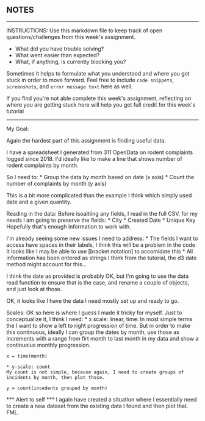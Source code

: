 ## NOTES

-----------
INSTRUCTIONS:
Use this markdown file to keep track of open questions/challenges from this week's assignment.
- What did you have trouble solving?
- What went easier than expected?
- What, if anything, is currently blocking you?

Sometimes it helps to formulate what you understood and where you got stuck in order to move forward. Feel free to include `code snippets`, `screenshots`, and `error message text` here as well.

If you find you're not able complete this week's assignment, reflecting on where you are getting stuck here will help you get full credit for this week's tutorial

------------
My Goal:

Again the hardest part of this assignment is finding useful data.

I have a spreadsheet I generated from 311 OpenData on rodent complaints logged since 2018. I'd ideally like to make a line that shows number of rodent complaints by month.

So I need to:
    * Group the data by month based on date (x axis)
    * Count the number of complaints by month (y axis)

This is a bit more complicated than the example I think which simply used date and a given quantity.

Reading in the data:
Before isoaltiing any fields, I read in the full CSV.
for my needs I am going to preserve the fields:
    * City
    * Created Date
    * Unique Key
Hopefully that's enough information to work with.

I'm already seeing some new issues I need to address:
    * The fields I want to access have spaces in their labels, I think this will be a problem in the code
        It looks like I may be able to use [bracket notation] to accomidate this 
    * All information has been entered as strings
        I think from the tutorial, the d3 date method might account for this...

I think the date as provided is probably OK, but I'm going to use the data read function to ensure that is the case, and rename a couple of objects, and just look at those.

OK, it looks like I have the data I need mostly set up and ready to go.

Scales:
OK so here is where I guess I made it tricky for myself. Just to conceptualize it, I think I need:
    * x scale: linear, time:
    In most simple terms the I want to show a left to right progression of time. But in order to make this continuous, ideally I can group the dates by month, use those as increments with a range from firt month to last month in my data and show a continuoius monthly progression.  

    x = time(month)

    * y-scale: count
    My count is not simple, because again, I need to create groups of incidents by month, then plot those.

    y = count(incedents grouped by month)

*** Alert to self *** I again have created a situation where I essentially need to create a new dataset from the existing data I found and then plot that. FML.



